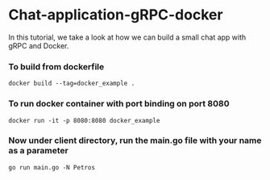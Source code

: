 # Chat-application-gRPC-docker
In this tutorial, we take a look at how we can build a small chat app with gRPC and Docker. 

### To build from dockerfile
`
docker build --tag=docker_example .
`

### To run docker container with port binding on port 8080
`
docker run -it -p 8080:8080 docker_example
`

### Now under client directory, run the main.go file with your name as a parameter
`
go run main.go -N Petros
`

